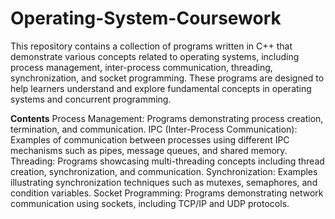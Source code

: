 # Operating-System-Coursework
This repository contains a collection of programs written in C++ that demonstrate various concepts related to operating systems, including process management, inter-process communication, threading, synchronization, and socket programming. These programs are designed to help learners understand and explore fundamental concepts in operating systems and concurrent programming.

**Contents**
Process Management: Programs demonstrating process creation, termination, and communication.
IPC (Inter-Process Communication): Examples of communication between processes using different IPC mechanisms such as pipes, message queues, and shared memory.
Threading: Programs showcasing multi-threading concepts including thread creation, synchronization, and communication.
Synchronization: Examples illustrating synchronization techniques such as mutexes, semaphores, and condition variables.
Socket Programming: Programs demonstrating network communication using sockets, including TCP/IP and UDP protocols.
